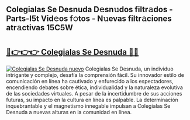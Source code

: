 ## Colegialas Se Desnuda D𝚎sn𝚞dos filtr𝚊dos - Parts-I5t Vid𝚎os f𝚘tos - N𝚞evas filtr𝚊ciones atr𝚊ctivas 15C5W

# <h2><a href="http://mb1jrn.tromn.icu/?c=Colegialas+Se+Desnuda">🔗👉👉👉 Colegialas Se Desnuda 🔗🔗</a></h2>

[![Colegialas Se Desnuda nuevo](https://i.imgur.com/pEAQMta.gif)](http://mb1jrn.tromn.icu/?c=Colegialas+Se+Desnuda)
Colegialas Se Desnuda, un individuo intrigante y complejo, desafía la comprensión fácil. Su innovador estilo de comunicación en línea ha cautivado y enfurecido a los espectadores, encendiendo debates sobre ética, individualidad y la naturaleza evolutiva de las sociedades virtuales. A pesar de la incertidumbre de sus acciones futuras, su impacto en la cultura en línea es palpable. La determinación inquebrantable y el magnetismo innegable impulsan a Colegialas Se Desnuda a nuevas alturas en la comunidad en línea.
